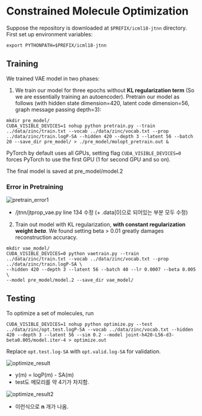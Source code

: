 # Constrained Molecule Optimization
Suppose the repository is downloaded at `$PREFIX/icml18-jtnn` directory. First set up environment variables:
```
export PYTHONPATH=$PREFIX/icml18-jtnn
```

## Training
We trained VAE model in two phases:
1. We train our model for three epochs without **KL regularization term** (So we are essentially training an autoencoder).
Pretrain our model as follows (with hidden state dimension=420, latent code dimension=56, graph message passing depth=3):
```
mkdir pre_model/
CUDA_VISIBLE_DEVICES=1 nohup python pretrain.py --train ../data/zinc/train.txt --vocab ../data/zinc/vocab.txt --prop ../data/zinc/train.logP-SA --hidden 420 --depth 3 --latent 56 --batch 20 --save_dir pre_model/ > ./pre_model/molopt_pretrain.out &

```
PyTorch by default uses all GPUs, setting flag `CUDA_VISIBLE_DEVICES=0` forces PyTorch to use the first GPU (1 for second GPU and so on).

The final model is saved at pre_model/model.2

### Error in Pretraining

![pretrain_error1](./error_img/pretrain_error1.png)

- /jtnn/jtprop_vae.py line 134 수정 (+ .data[0]으로 되어있는 부분 모두 수정)

2. Train out model with KL regularization, **with constant regularization weight $beta$**. 
We found setting beta > 0.01 greatly damages reconstruction accuracy.
```
mkdir vae_model/
CUDA_VISIBLE_DEVICES=0 python vaetrain.py --train ../data/zinc/train.txt --vocab ../data/zinc/vocab.txt --prop ../data/zinc/train.logP-SA \
--hidden 420 --depth 3 --latent 56 --batch 40 --lr 0.0007 --beta 0.005 \
--model pre_model/model.2 --save_dir vae_model/
```

## Testing
To optimize a set of molecules, run
```
CUDA_VISIBLE_DEVICES=1 nohup python optimize.py --test ../data/zinc/opt.test.logP-SA --vocab ../data/zinc/vocab.txt --hidden 420 --depth 3 --latent 56 --sim 0.2 --model joint-h420-L56-d3-beta0.005/model.iter-4 > optimize.out
```
Replace `opt.test.log-SA` with `opt.valid.log-SA` for validation.

![optimize_result](./result_img/optimize_result.png)

- y(m) = logP(m) - SA(m)
- test도 메모리를 약 4기가 차지함.

![optimize_result2](./error_img/optimize_result2.png)

- 이런식으로 **n** 개가 나옴.

